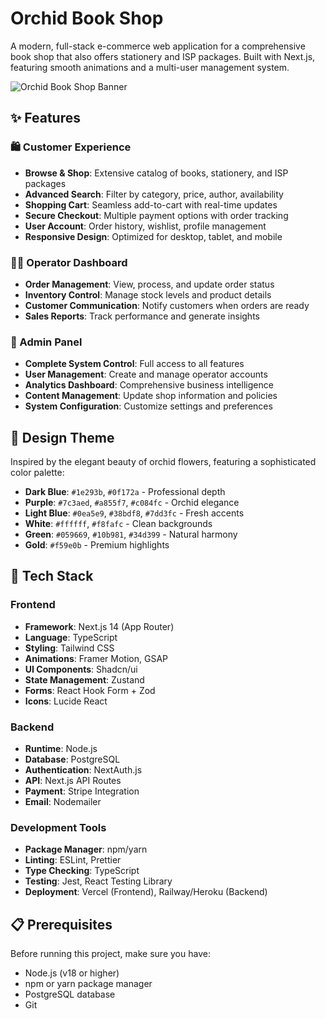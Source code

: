 # Orchid Book Shop

A modern, full-stack e-commerce web application for a comprehensive book shop that also offers stationery and ISP packages. Built with Next.js, featuring smooth animations and a multi-user management system.

![Orchid Book Shop Banner](https://play-lh.googleusercontent.com/XaczL19dcfx3Bmwov7sGfcEG0PeEq_ODCEAV7zSVmm-mLHdPGl6EKWl-TuatKC7zFIg=w240-h480-rw)

## ✨ Features

### 🛍️ Customer Experience
- **Browse & Shop**: Extensive catalog of books, stationery, and ISP packages
- **Advanced Search**: Filter by category, price, author, availability
- **Shopping Cart**: Seamless add-to-cart with real-time updates
- **Secure Checkout**: Multiple payment options with order tracking
- **User Account**: Order history, wishlist, profile management
- **Responsive Design**: Optimized for desktop, tablet, and mobile

### 👨‍💼 Operator Dashboard
- **Order Management**: View, process, and update order status
- **Inventory Control**: Manage stock levels and product details
- **Customer Communication**: Notify customers when orders are ready
- **Sales Reports**: Track performance and generate insights

### 🔧 Admin Panel
- **Complete System Control**: Full access to all features
- **User Management**: Create and manage operator accounts
- **Analytics Dashboard**: Comprehensive business intelligence
- **Content Management**: Update shop information and policies
- **System Configuration**: Customize settings and preferences

## 🎨 Design Theme

Inspired by the elegant beauty of orchid flowers, featuring a sophisticated color palette:

- **Dark Blue**: `#1e293b`, `#0f172a` - Professional depth
- **Purple**: `#7c3aed`, `#a855f7`, `#c084fc` - Orchid elegance  
- **Light Blue**: `#0ea5e9`, `#38bdf8`, `#7dd3fc` - Fresh accents
- **White**: `#ffffff`, `#f8fafc` - Clean backgrounds
- **Green**: `#059669`, `#10b981`, `#34d399` - Natural harmony
- **Gold**: `#f59e0b` - Premium highlights

## 🚀 Tech Stack

### Frontend
- **Framework**: Next.js 14 (App Router)
- **Language**: TypeScript
- **Styling**: Tailwind CSS
- **Animations**: Framer Motion, GSAP
- **UI Components**: Shadcn/ui
- **State Management**: Zustand
- **Forms**: React Hook Form + Zod
- **Icons**: Lucide React

### Backend
- **Runtime**: Node.js
- **Database**: PostgreSQL
- **Authentication**: NextAuth.js
- **API**: Next.js API Routes
- **Payment**: Stripe Integration
- **Email**: Nodemailer

### Development Tools
- **Package Manager**: npm/yarn
- **Linting**: ESLint, Prettier
- **Type Checking**: TypeScript
- **Testing**: Jest, React Testing Library
- **Deployment**: Vercel (Frontend), Railway/Heroku (Backend)

## 📋 Prerequisites

Before running this project, make sure you have:

- Node.js (v18 or higher)
- npm or yarn package manager
- PostgreSQL database
- Git
<!--
## 🛠️ Installation

1. **Clone the repository**
   ```bash
   git clone https://github.com/yourusername/orchid-book-shop.git
   cd orchid-book-shop
   ```

2. **Install dependencies**
   ```bash
   npm install
   # or
   yarn install
   ```

3. **Set up environment variables**
   ```bash
   cp .env.example .env.local
   ```
   
   Fill in your environment variables:
   ```env
   # Database
   DATABASE_URL="postgresql://username:password@localhost:5432/orchid_bookshop"
   
   # Authentication
   NEXTAUTH_SECRET="your-secret-key"
   NEXTAUTH_URL="http://localhost:3000"
   
   # Payment
   STRIPE_PUBLIC_KEY="pk_test_..."
   STRIPE_SECRET_KEY="sk_test_..."
   
   # Email
   EMAIL_SERVER_HOST="smtp.example.com"
   EMAIL_SERVER_PORT=587
   EMAIL_SERVER_USER="your-email"
   EMAIL_SERVER_PASSWORD="your-password"
   EMAIL_FROM="noreply@orchidbookshop.com"
   ```

4. **Set up the database**
   ```bash
   npm run db:migrate
   npm run db:seed
   ```

5. **Start the development server**
   ```bash
   npm run dev
   ```

   Open [http://localhost:3000](http://localhost:3000) in your browser.

## 📁 Project Structure

```
orchid-book-shop/
├── public/                 # Static assets
├── src/
│   ├── app/               # Next.js App Router
│   │   ├── (auth)/        # Authentication pages
│   │   ├── (dashboard)/   # Admin/Operator dashboards
│   │   ├── (shop)/        # Customer-facing pages
│   │   ├── api/           # API routes
│   │   └── globals.css    # Global styles
│   ├── components/        # Reusable components
│   │   ├── ui/            # Base UI components
│   │   ├── forms/         # Form components
│   │   ├── navigation/    # Navigation components
│   │   └── shop/          # Shop-specific components
│   ├── lib/               # Utility libraries
│   ├── hooks/             # Custom React hooks
│   ├── store/             # State management
│   ├── types/             # TypeScript type definitions
│   └── utils/             # Helper functions
├── database/              # Database migrations and seeds
├── docs/                  # Documentation
└── tests/                 # Test files
```

## 🔐 User Roles

### Customer
- Browse products and make purchases
- Manage profile and order history
- Track order status
- **Default Login**: customer@example.com / password123

### Operator
- Manage inventory and orders
- Process customer orders
- Update order status
- **Default Login**: operator@example.com / password123

### Admin
- Full system access
- Manage users and operators
- View analytics and reports
- System configuration
- **Default Login**: admin@example.com / password123

## 🚀 Available Scripts

```bash
# Development
npm run dev          # Start development server
npm run build        # Build for production
npm run start        # Start production server
npm run lint         # Run ESLint
npm run type-check   # Run TypeScript checks

# Database
npm run db:migrate   # Run database migrations
npm run db:seed      # Seed database with sample data
npm run db:reset     # Reset database

# Testing
npm run test         # Run tests
npm run test:watch   # Run tests in watch mode
npm run test:coverage # Generate coverage report
```

## 🌟 Key Features Showcase

### 🎭 Smooth Animations
- Page transitions with Framer Motion
- Micro-interactions for better UX
- GSAP-powered scroll animations
- Cart animations and loading states

### 📱 Responsive Design
- Mobile-first approach
- Adaptive layouts for all screen sizes
- Touch-friendly interfaces
- Progressive web app features

### 🔍 Advanced Search
- Real-time search with debouncing
- Filter by multiple criteria
- Sort by price, rating, date
- Search history and suggestions

### 💳 Secure Payments
- Stripe integration
- Multiple payment methods
- PCI DSS compliance
- Order confirmation and receipts

## 🤝 Contributing

We welcome contributions! Please see our [Contributing Guide](CONTRIBUTING.md) for details.

1. Fork the repository
2. Create a feature branch (`git checkout -b feature/amazing-feature`)
3. Commit your changes (`git commit -m 'Add amazing feature'`)
4. Push to branch (`git push origin feature/amazing-feature`)
5. Open a Pull Request

## 📝 License

This project is licensed under the MIT License - see the [LICENSE](LICENSE) file for details.

## 📞 Contact & Support

- **Website**: [www.orchidbookshop.com](https://www.orchidbookshop.com)
- **Email**: support@orchidbookshop.com
- **Phone**: +94 123 456 789
- **Address**: 123 Book Street, Colombo, Sri Lanka

### 🐛 Issue Reporting
Found a bug? Please create an issue with:
- Clear description of the problem
- Steps to reproduce
- Expected vs actual behavior
- Screenshots if applicable

### 💡 Feature Requests
Have an idea? We'd love to hear it! Open an issue with the `enhancement` label.

## 🙏 Acknowledgments

- Next.js team for the amazing framework
- Tailwind CSS for the utility-first CSS framework
- Framer Motion for smooth animations
- All the open-source contributors

---

<div align="center">
  <p>Made with ❤️ for book lovers everywhere</p>
  <p>🌺 <strong>Orchid Book Shop</strong> - Where Stories Bloom 🌺</p>
</div> -->
